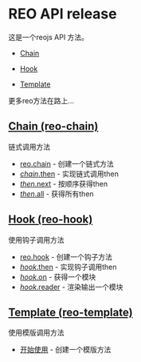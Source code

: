 # REO API release

这是一个reojs API 方法。

* [Chain](#chain-reo-chain)

* [Hook](#hook-reo-hook)

* [Template](#template-reo-template)

更多reo方法在路上...


## [Chain (reo-chain)](https://github.com/koringz/reo.js/tree/master/components/reo.chain/ZH-CN.md)
链式调用方法
* [reo.chain](https://github.com/koringz/reo.js/tree/master/components/reo.chain/ZH-CN.md#chain) - 创建一个链式方法
* [*chain*.then](https://github.com/koringz/reo.js/tree/master/components/reo.chain/ZH-CN.md#then) - 实现链式调用then
* [*then*.next](https://github.com/koringz/reo.js/tree/master/components/reo.chain/ZH-CN.md#next) - 按顺序获得then
* [*then*.all](https://github.com/koringz/reo.js/tree/master/components/reo.chain/ZH-CN.md#all) - 获得所有then

## [Hook (reo-hook)](https://github.com/koringz/reo.js/tree/master/components/reo.hook/ZH-CN.md)
使用钩子调用方法
* [reo.hook](https://github.com/koringz/reo.js/tree/master/components/reo.hook/ZH-CN.md#hook)  - 创建一个钩子方法
* [*hook*.then](https://github.com/koringz/reo.js/tree/master/components/reo.hook/ZH-CN.md#then)  - 实现钩子调用then
* [*hook*.on](https://github.com/koringz/reo.js/tree/master/components/reo.hook/ZH-CN.md#on)  - 获得一个模块
* [*hook*.reader](https://github.com/koringz/reo.js/tree/master/components/reo.hook/ZH-CN.md#reader)  - 渲染输出一个模块

## [Template (reo-template)](https://github.com/koringz/reo.js/tree/master/components/reo.template/README.md)
使用模版调用方法
* [开始使用](https://github.com/koringz/reo.js/tree/master/components/reo.template/README.md#template)  - 创建一个模版方法